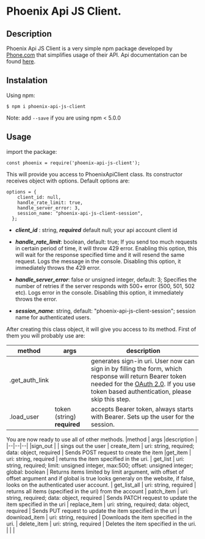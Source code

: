 # Phoenix Api JS Client.

## Description
Phoenix Api JS Client is a very simple npm package developed by [Phone.com](https://www.phone.com/) that simplifies usage of their API.
Api documentation can be found [here](https://apidocs.phone.com/).

## Instalation
Using npm:
```shell
$ npm i phoenix-api-js-client
```
Note: add  `--save`  if you are using npm < 5.0.0

## Usage
import the package:
```shell
const phoenix = require('phoenix-api-js-client');
```
This will provide you access to PhoenixApiClient class. Its constructor receives object with options. Default options are:
```shell
options = {
    client_id: null,
    handle_rate_limit: true,
    handle_server_error: 3,
    session_name: "phoenix-api-js-client-session",
  };
```

 - ***client_id*** : string,  ***required*** default null; your api account client id


- ***handle_rate_limit***: boolean, default: true; If you send too much requests in certain period of time, it will throw 429 error. Enabling this option, this will wait for the response specified time and it will resend the same request. Logs the message in the console. Disabling this option, it immediately throws the 429 error.
- ***handle_server_error***: false or unsigned integer, default: 3; Specifies the number of retries if the server responds with 500+ error (500, 501, 502 etc). Logs error in the console.  Disabling this option, it immediately throws the error.
- ***session_name***: string, default: "phoenix-api-js-client-session"; session name for authenticated users.

After creating this class object, it will give you access to its method. First of them you will probably use are:

|method  | args |description |
|--|--|--|
| .get_auth_link |  |  generates sign-in uri. User now can sign in by filling the form, which response will return Bearer token needed for the [OAuth 2.0](https://tools.ietf.org/html/rfc6749). If you use token based authentication, please skip this step. 
| .load_user  |token (string) **required** |  accepts Bearer token, always starts with Bearer. Sets up the user for the session.

You are now ready to use all of other methods.
|method  | args |description |
|--|--|--|
|sign_out  |  |  sings out the user
| create_item | uri: string, required; data: object, required | Sends POST request to create the item
|get_item  | uri: string, required | returns the item specified in the uri.
| get_list | uri: string, required; limit: unsigned integer, max:500; offset: unsigned integer; global: boolean |  Returns items limited by limit argument, with offset of offset argument and  if global is true looks generaly on the website, if false, looks on the authenticated user account.
| get_list_all | uri: string, required |  returns all items (specified in the uri) from the account
| patch_item | uri: string, required; data: object, required | Sends PATCH request to update the item specified in the uri
| replace_item | uri: string, required; data: object, required | Sends PUT request to update the item specified in the uri
| download_item | uri: string, required | Downloads the item specified in the uri. 
| delete_item | uri: string, required | Deletes the item specified in the uri.
|  |  |  
